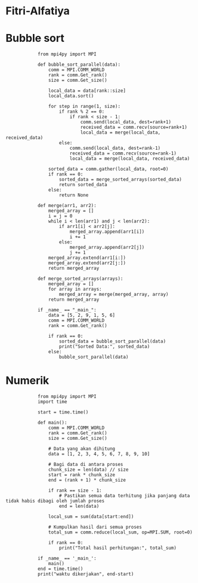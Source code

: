 # Fitri-Alfatiya
# Bubble sort
                
                from mpi4py import MPI
                
                def bubble_sort_parallel(data):
                    comm = MPI.COMM_WORLD
                    rank = comm.Get_rank()
                    size = comm.Get_size()
                    
                    local_data = data[rank::size]
                    local_data.sort()
                    
                    for step in range(1, size):
                        if rank % 2 == 0:
                            if rank < size - 1:
                                comm.send(local_data, dest=rank+1)
                                received_data = comm.recv(source=rank+1)
                                local_data = merge(local_data, received_data)
                        else:
                            comm.send(local_data, dest=rank-1)
                            received_data = comm.recv(source=rank-1)
                            local_data = merge(local_data, received_data)
                    
                    sorted_data = comm.gather(local_data, root=0)
                    if rank == 0:
                        sorted_data = merge_sorted_arrays(sorted_data)
                        return sorted_data
                    else:
                        return None
                
                def merge(arr1, arr2):
                    merged_array = []
                    i = j = 0
                    while i < len(arr1) and j < len(arr2):
                        if arr1[i] < arr2[j]:
                            merged_array.append(arr1[i])
                            i += 1
                        else:
                            merged_array.append(arr2[j])
                            j += 1
                    merged_array.extend(arr1[i:])
                    merged_array.extend(arr2[j:])
                    return merged_array
                
                def merge_sorted_arrays(arrays):
                    merged_array = []
                    for array in arrays:
                        merged_array = merge(merged_array, array)
                    return merged_array
                
                if _name_ == "_main_":
                    data = [5, 2, 9, 1, 5, 6]
                    comm = MPI.COMM_WORLD
                    rank = comm.Get_rank()
                    
                    if rank == 0:
                        sorted_data = bubble_sort_parallel(data)
                        print("Sorted Data:", sorted_data)
                    else:
                        bubble_sort_parallel(data)

                
                
                
# Numerik
                
                from mpi4py import MPI
                import time
                
                start = time.time()
                
                def main():
                    comm = MPI.COMM_WORLD
                    rank = comm.Get_rank()
                    size = comm.Get_size()
                
                    # Data yang akan dihitung
                    data = [1, 2, 3, 4, 5, 6, 7, 8, 9, 10]
                
                    # Bagi data di antara proses
                    chunk_size = len(data) // size
                    start = rank * chunk_size
                    end = (rank + 1) * chunk_size
                
                    if rank == size - 1:
                        # Pastikan semua data terhitung jika panjang data tidak habis dibagi oleh jumlah proses
                        end = len(data)
                
                    local_sum = sum(data[start:end])
                
                    # Kumpulkan hasil dari semua proses
                    total_sum = comm.reduce(local_sum, op=MPI.SUM, root=0)
                
                    if rank == 0:
                        print("Total hasil perhitungan:", total_sum)
                
                if _name_ == '_main_':
                    main()
                end = time.time()
                print("waktu dikerjakan", end-start)
